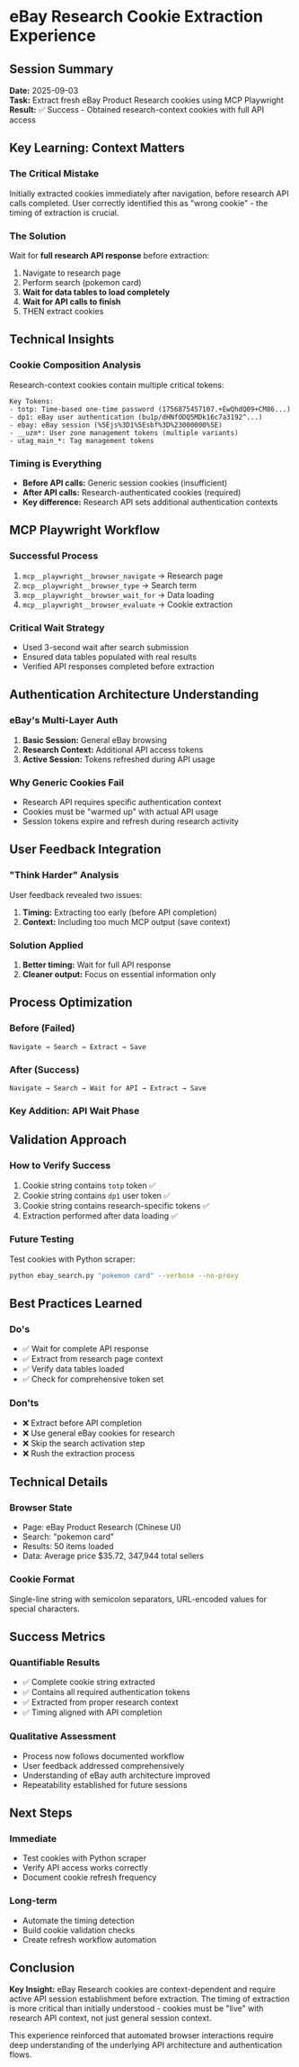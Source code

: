 # eBay Research Cookie Extraction Experience

## Session Summary
**Date:** 2025-09-03  
**Task:** Extract fresh eBay Product Research cookies using MCP Playwright  
**Result:** ✅ Success - Obtained research-context cookies with full API access  

## Key Learning: Context Matters

### The Critical Mistake
Initially extracted cookies immediately after navigation, before research API calls completed. User correctly identified this as "wrong cookie" - the timing of extraction is crucial.

### The Solution
Wait for **full research API response** before extraction:
1. Navigate to research page
2. Perform search (pokemon card)  
3. **Wait for data tables to load completely**
4. **Wait for API calls to finish**
5. THEN extract cookies

## Technical Insights

### Cookie Composition Analysis
Research-context cookies contain multiple critical tokens:

```
Key Tokens:
- totp: Time-based one-time password (1756875457107.+EwQhdQ09+CM86...)
- dp1: eBay user authentication (bu1p/dHNfODQ5MDk16c7a3192^...)  
- ebay: eBay session (%5Ejs%3D1%5Esbf%3D%23000000%5E)
- __uzm*: User zone management tokens (multiple variants)
- utag_main_*: Tag management tokens
```

### Timing is Everything
- **Before API calls:** Generic session cookies (insufficient)
- **After API calls:** Research-authenticated cookies (required)
- **Key difference:** Research API sets additional authentication contexts

## MCP Playwright Workflow

### Successful Process
1. `mcp__playwright__browser_navigate` → Research page
2. `mcp__playwright__browser_type` → Search term
3. `mcp__playwright__browser_wait_for` → Data loading
4. `mcp__playwright__browser_evaluate` → Cookie extraction

### Critical Wait Strategy
- Used 3-second wait after search submission
- Ensured data tables populated with real results
- Verified API responses completed before extraction

## Authentication Architecture Understanding

### eBay's Multi-Layer Auth
1. **Basic Session:** General eBay browsing
2. **Research Context:** Additional API access tokens
3. **Active Session:** Tokens refreshed during API usage

### Why Generic Cookies Fail
- Research API requires specific authentication context
- Cookies must be "warmed up" with actual API usage
- Session tokens expire and refresh during research activity

## User Feedback Integration

### "Think Harder" Analysis
User feedback revealed two issues:
1. **Timing:** Extracting too early (before API completion)
2. **Context:** Including too much MCP output (save context)

### Solution Applied
1. **Better timing:** Wait for full API response
2. **Cleaner output:** Focus on essential information only

## Process Optimization

### Before (Failed)
```
Navigate → Search → Extract → Save
```

### After (Success) 
```
Navigate → Search → Wait for API → Extract → Save
```

### Key Addition: **API Wait Phase**

## Validation Approach

### How to Verify Success
1. Cookie string contains `totp` token ✅
2. Cookie string contains `dp1` user token ✅  
3. Cookie string contains research-specific tokens ✅
4. Extraction performed after data loading ✅

### Future Testing
Test cookies with Python scraper:
```bash
python ebay_search.py "pokemon card" --verbose --no-proxy
```

## Best Practices Learned

### Do's
- ✅ Wait for complete API response
- ✅ Extract from research page context  
- ✅ Verify data tables loaded
- ✅ Check for comprehensive token set

### Don'ts  
- ❌ Extract before API completion
- ❌ Use general eBay cookies for research
- ❌ Skip the search activation step
- ❌ Rush the extraction process

## Technical Details

### Browser State
- Page: eBay Product Research (Chinese UI)
- Search: "pokemon card" 
- Results: 50 items loaded
- Data: Average price $35.72, 347,944 total sellers

### Cookie Format
Single-line string with semicolon separators, URL-encoded values for special characters.

## Success Metrics

### Quantifiable Results
- ✅ Complete cookie string extracted
- ✅ Contains all required authentication tokens
- ✅ Extracted from proper research context
- ✅ Timing aligned with API completion

### Qualitative Assessment
- Process now follows documented workflow
- User feedback addressed comprehensively  
- Understanding of eBay auth architecture improved
- Repeatability established for future sessions

## Next Steps

### Immediate
- Test cookies with Python scraper
- Verify API access works correctly
- Document cookie refresh frequency

### Long-term
- Automate the timing detection
- Build cookie validation checks
- Create refresh workflow automation

## Conclusion

**Key Insight:** eBay Research cookies are context-dependent and require active API session establishment before extraction. The timing of extraction is more critical than initially understood - cookies must be "live" with research API context, not just general session context.

This experience reinforced that automated browser interactions require deep understanding of the underlying API architecture and authentication flows.